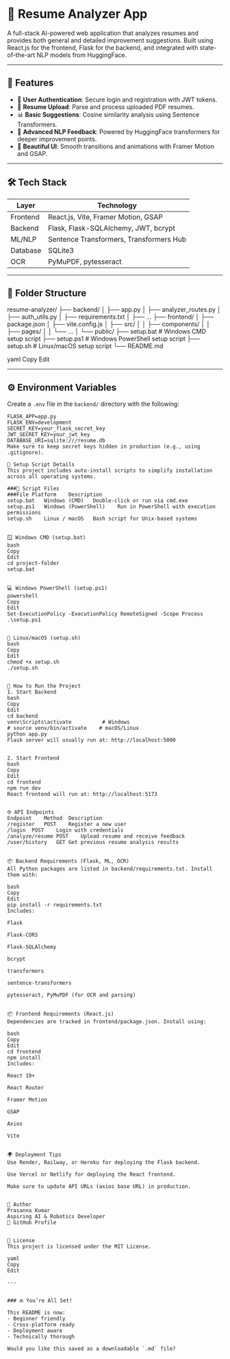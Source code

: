 # 🧠 Resume Analyzer App

A full-stack AI-powered web application that analyzes resumes and provides both general and detailed improvement suggestions. Built using React.js for the frontend, Flask for the backend, and integrated with state-of-the-art NLP models from HuggingFace.

---

## 🚀 Features

- 🔐 **User Authentication**: Secure login and registration with JWT tokens.
- 📄 **Resume Upload**: Parse and process uploaded PDF resumes.
- 📊 **Basic Suggestions**: Cosine similarity analysis using Sentence Transformers.
- 🤖 **Advanced NLP Feedback**: Powered by HuggingFace transformers for deeper improvement points.
- 🎨 **Beautiful UI**: Smooth transitions and animations with Framer Motion and GSAP.

---

## 🛠️ Tech Stack

| Layer    | Technology                              |
| -------- | --------------------------------------- |
| Frontend | React.js, Vite, Framer Motion, GSAP     |
| Backend  | Flask, Flask-SQLAlchemy, JWT, bcrypt    |
| ML/NLP   | Sentence Transformers, Transformers Hub |
| Database | SQLite3                                 |
| OCR      | PyMuPDF, pytesseract                    |

---

## 📁 Folder Structure

resume-analyzer/
├── backend/
│ ├── app.py
│ ├── analyzer_routes.py
│ ├── auth_utils.py
│ ├── requirements.txt
│ ├── ...
├── frontend/
│ ├── package.json
│ ├── vite.config.js
│ ├── src/
│ │ ├── components/
│ │ ├── pages/
│ │ └── ...
│ └── public/
├── setup.bat # Windows CMD setup script
├── setup.ps1 # Windows PowerShell setup script
├── setup.sh # Linux/macOS setup script
└── README.md

yaml
Copy
Edit

---

## ⚙️ Environment Variables

Create a `.env` file in the `backend/` directory with the following:

```env
FLASK_APP=app.py
FLASK_ENV=development
SECRET_KEY=your_flask_secret_key
JWT_SECRET_KEY=your_jwt_key
DATABASE_URI=sqlite:///resume.db
Make sure to keep secret keys hidden in production (e.g., using .gitignore).

🔧 Setup Script Details
This project includes auto-install scripts to simplify installation across all operating systems.

###📁 Script Files
###File	Platform	Description
setup.bat	Windows (CMD)	Double-click or run via cmd.exe
setup.ps1	Windows (PowerShell)	Run in PowerShell with execution permissions
setup.sh	Linux / macOS	Bash script for Unix-based systems


🪟 Windows CMD (setup.bat)
bash
Copy
Edit
cd project-folder
setup.bat


💻 Windows PowerShell (setup.ps1)
powershell
Copy
Edit
Set-ExecutionPolicy -ExecutionPolicy RemoteSigned -Scope Process
.\setup.ps1


🐧 Linux/macOS (setup.sh)
bash
Copy
Edit
chmod +x setup.sh
./setup.sh


🧪 How to Run the Project
1. Start Backend
bash
Copy
Edit
cd backend
venv\Scripts\activate          # Windows
# source venv/bin/activate    # macOS/Linux
python app.py
Flask server will usually run at: http://localhost:5000


2. Start Frontend
bash
Copy
Edit
cd frontend
npm run dev
React frontend will run at: http://localhost:5173


🌐 API Endpoints
Endpoint	Method	Description
/register	POST	Register a new user
/login	POST	Login with credentials
/analyze/resume	POST	Upload resume and receive feedback
/user/history	GET	Get previous resume analysis results


📦 Backend Requirements (Flask, ML, OCR)
All Python packages are listed in backend/requirements.txt. Install them with:

bash
Copy
Edit
pip install -r requirements.txt
Includes:

Flask

Flask-CORS

Flask-SQLAlchemy

bcrypt

transformers

sentence-transformers

pytesseract, PyMuPDF (for OCR and parsing)


📦 Frontend Requirements (React.js)
Dependencies are tracked in frontend/package.json. Install using:

bash
Copy
Edit
cd frontend
npm install
Includes:

React 19+

React Router

Framer Motion

GSAP

Axios

Vite


🌍 Deployment Tips
Use Render, Railway, or Heroku for deploying the Flask backend.

Use Vercel or Netlify for deploying the React frontend.

Make sure to update API URLs (axios base URL) in production.


👤 Author
Prasanna Kumar
Aspiring AI & Robotics Developer
🔗 GitHub Profile


📜 License
This project is licensed under the MIT License.

yaml
Copy
Edit

---


### 🔚 You’re All Set!

This README is now:
- Beginner friendly
- Cross-platform ready
- Deployment aware
- Technically thorough

Would you like this saved as a downloadable `.md` file?
```
